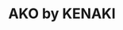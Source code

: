 ---
layout: place
title: "AKO by KENAKI"
permalink: /district-of-columbia/washington/ako-by-kenaki.html
stateAbbr: DC
stateName: District of Columbia
cityName: Washington
seo:
  name: "AKO by KENAKI"
  type: Restaurant
  links: https://www.theroostsedc.com/akobykenaki
description: "AKO by KENAKI serves delicious sushi in Washington, District of Columbia. Try fresh Japanese dishes for a great dining experience. Available for takeout, lunch, and dinner."
place_id: ChIJCUbHLAq5t4kRndasLznj1qE
photos:
  - >-
    AUy1YQ0FJz3ZVyYnHNj_obPSgm9_ILgIZc3mJtA3KqoKhHA-yXH0nzRpUjGjfH9z4pdfJ7cDCLi6HDD2WvL6k5Cye5m_e8R7rjqj--ozzBZtLa3SLa002RvOSj42VpQBpoChz8KC9iZ6J2LA_4OUb60bnO37t1OCG_O6ljXY9A2v89-eott5v2XXcdMR0b09pEIOf-VOIfAhw9gf5oOt3buulGyIenOpO9cbHO5TAs-23S-t4_K5ewjjP3QHeKjZBXe2a0A-4wbd1vkbn-phVPZ8xJH7TP76JncyYqEDV6cu6Azcb_NHek-Mq27ctyy30n281CzmAYkbEDN6e3BHeW5m5NLS7w8VSG--GEEqHPABxBtk_oIpuWaxSWr3BxYNHmBXrCYfIkBr-pHKDvLBKX150BiavC8nlMTC
  - >-
    AUy1YQ1IyqN6EKGNtw4_zMF-9tz1-FGGTzN4AbR8QBkfECxEgYYsof2LWhdvRjxDeIblH9GTlqKNSc7NnvB0o9b7E0uGQKA_U1RuUbqLYK1CLCvuJIeAYik52AnzSTaShk42IRluTNBapazam-_O9vRT1CDxB_EzqdvYgwAXYZA8QiUk9zN__3Xd1_apj5rCXWNZue4dMEr_eOW6gcJEX4ES5qyaAmU6zMXYUUlsqsrRaWgHA6UWkvh-Da_yRTGTAIkXzG1M-jC95-BruORWJoEqi2v9nXKf1FdRLZByLJY94GvUGWvtq_FiRIk_yFtkahvNJCCFXIo_y1vNEexxCCyLgFj0e_9wE5TAQieFQ3PK3pfD9pTOz2y2lpBU7pSxa3ItoJGwouNE0AMBDloUXJtPiQHbnbj7qnyq5mke
  - >-
    AUy1YQ339MoETO0hac_Om7L3BEx3JwgcHnsAQWlrS6VO3QILEqk_loM2uZ7hZZu8DG3GzJ4avM2xqMwXCzmdu8s-VtmcAjdj6MG1DXduVZu_kSjgFR899FiE6F5LSkAn9TBYkL1mz_G4vOFfsXsnAoHFS6WpHZ-Hk0nDldGoqR-QHex9NCXLd560lxXafGFZ-e7E3p8jzrW2ESYP1PY-Xl2pAmbkv_sfAxH2D74NHEtR3Ydf3z4ynv5SHi7__iIzkXEjHnJqfszEOEOYCi1KNz91G5EFFiYnH_0CdtaLb8Gwf3skbcjXxnXnxcWzA4-QX-0ZjUj6ug2esczFQ3pbTKttTEdv4uSqtYuHUxSxEkAERD-_R-_Uof-Lzc2v5ZU24wi2eeskZxM3Wx_VSgNKwNhUp7zW20-bgzgY
  - >-
    AUy1YQ1G7A6ifQmVW9MbleB5crJepnFBGMlSBN84APwKE5fVDYkmif5rKQWfadQWrxCck6TkwMALqFc3euDpAlkHz0a-GKS7a08UUJch1VKKg-wwS7GYYSQM8X6vfYXKLJ8phnR5DNvnjmyyJvx0W_o-bFCofxWfVFMRPRup4bDNQ32sFLV7qkZeRxaE2XcToeNvluQsvzgKOYGkV6HmbqbxCr2wgbsGmR7DwWZFO45cjWYH0rNcGPSHFj9_A6YS6NLCJM0MwWJ5mV8Tz-jOyq9-2hq06dsUiZyBDeTSIBrKZrHND_pV4Cn00ST-7qrFihbC6lurYJNYvApe_scl8Box796gcACKLEFIr7q4ZyEtA6pDROyErZTAxwmmCiKLjm2brUeuL8PyHeO4CIT_8BbljHDs_UzyvZMOYcU0
  - >-
    AUy1YQ2IUUJKjSg9s3_sBzWqRMDR8-PjCoN2H957JYhrEjbh7QLm5xASRRaL-6j3lmxRYpYBcYO_GpHV6ucRoViJd8SwYwq1aE1kx9j0CCe353J3U5iwNLkFPZp0bvEUfB0WrSw1qzLDjm7ZKe5PemkUX1k8sqtNLpy_jZSP7PYZy1-KOZjvkJ-NCPMTwZLkDEs0ikpYxX0i1TQ3K0S8FotyCdALAfR27XyheS9oJ4G5HfNDvn3Y-V7it_urGYg8WYY6MXBE3jIi5Ozuk1fAw1hmyC2yDipGLL_0k-1yGuNObFydiFGd-LspZraxmi5DX2zzwlIAGtbpdr3X4iaggmO1EevpdtPRbRv-eTzSF4szkKFbKmG5JpWD8FAeZ1skpsj1WS3kahwyAlEpe9rBc9-K6C3XopVF5VXA
  - >-
    AUy1YQ1KeG2S8nDIqEm5QmlUVeicdI9GZRsVPH5KPegPEshS2BR_Sln2EUXR7tJQ8va-hWMKGzMtnINc1X122f4mU7JMChuCIikiuquZx67UpKZKjPMS88lhDMTZ8fPWWdxYTlzbTYCo1RjXvQie0dcDvJNhXaVqQ71d9pDKCGxtgFaZ17o_Lf8TUMSRYxL-gBRBFC-fo0RFfwLFr4wMYionUzBGy6KqOEXMKKot4A8jGlJUYHK6O7cQNLb0hcYH3yNykQDhhPghPSULwWc_kHPwFr8OCL6BA4BqQrkDJvjrhkl9cWqufx0mouBwCEaZhmq1M8bE-NQHxCwh3GvT1ctTKe8joevUg8e2wlTtx3C87vhktc6tCcc-fa3Bjln_KOjvvto1qznsrq25MkSgzIzFe0abko5Kg9Cw
  - >-
    AUy1YQ00SfixKY_xz04VolLY2J6Hxv9288LU6IxVdY9NWg75iJsutoXtmkoaGc3fP3cA_Hve9t5dmZFcDMc7D4s0j3iKzabOMPZXym7fdbOd7nOvUYieXSayFyZ40oBy1SbI4BlhnP2aRrhvoT4nD2knaaYchbWZssZbqmgHeWbWs_vIsg2PEWbNUzzGSthOLOxQEoZVt6v6OcQd3dhBZgzhesvqFLeW7tS9B6W_Oy3vUO_h1v1yg2vcFrZ1uYdCZwfudt5ej-DYXzwAkZiul6eQPPnQAnVcF9b-YSbUuF1UFboZVlWAsRzgxodLU9JJ4fdQmLXcKGOi-OSWaRKftkYi2aDsBdPt4uBgUaiGINx2ev-pA6wmBJUdbZm9NchEXP-e0ZeeQcLtetpPNxTTGLZ27SZ5Cw0x6KuWB9g0
  - >-
    AUy1YQ1QWE55Nul_0m97TaBL7WfKpU5CwDegKNQb7u2_8psaBCtzsyLrQZVnxauvgtbF2wuKefUfQbYFYN2mpsKTaj_ddN0Hlf3Op9F0PQL0rexMiRecVmyn_DWreaEDHQNdAH1sZVV5FdmG1NZqB3IpvIBf1nc-yBiOS1gfOMpxT8vX_CaNghLL1Vz9nHZ8fieSR8MS-5Zjv5ajqHoDwpHfJ8A-f3twelBuwYVsv1JbAFlILfWfR0h985QkopGYtDJ_3rWV6oA3If_9ish2qz8Ly8fdFB-CijAWu4O43HkWfbB7T8zFKktZN6xHzlNA1bjyW9O4QUHaD9eVP9BfxFXte0SAkVMqG7ihdiwKIXIcPf0xQDIWo9ohE02qoGZGgiB9oURH3sqSBSbV-uxn69wuLAnp4VipzN8T
  - >-
    AUy1YQ0FhxjemE20xJsVIXzwa1u_-kqXRjx4K34lzybL7nobnI-uQ-91lWBRUahsJicmCfAxzOx_9Z8z6J87PeZp_o-9vxzvDjJRssJVm4ArotUfL69li6CPY-IX5I4uGdOR2pdFqZBBx7oycgwYJy-yXXf3hxI95a5jrzEjvDimG6eWSKL8AHTHvtt_-R8miaXIaSYjA34aqDGWmBujGd8ljWk2GqFIA8hCEj_moHxj-LYI0mEmyLJ-QmEEAFK4dW3dAUO3AqkNyiycaJRggSJXyUCqHFcQCfYNWCBCPQ4syeyGxrYtwGXoBfvukaPCrHYVgqB4OReEWvH1o9SoKGbhFg0ef27e3aOvxMvec0qmrIHydZcPriKm44tKw1m3JQFxR_WBarDJ5_0OjDSy-bX-n4TPDVw7uBjE
  - >-
    AUy1YQ1G_Z6FQk0yhUKagFzG41eMRsG-1mU-ASbrJ2VmvCo1lqL2IpvzHkqwApd8_IJOzCXXFirj2czkdbMdYepk3M5Gkm0EyNGE1I8q5j53sJYzHv6Z5imgGvto8oye5REd5tUkj5P-Ug3KjDi8Lty_hwOdVL_99idwdOQ1ZC8oD_AMA3klxm7bTOQmC4OEXNOt5POHa_t83o4yMbkbD3yO_DbPOspAG_sAZqikqzbIelc7PqCsGuSl7PbLboQgmyEoNv5c7yPMu8gqxx43h58DQfas5uD8cHjuZkVBdvN-clsdipbeGq7VMdfeiG7RdFblEFx0D-I2YBNulRTW7gE8GdQCYM0vp1qA2Wr8ALwzljINpHlT4DexDIeYmUgga7eyrC-FaMOT-ZmBJLOIxHaWadTabRZowB9B
address: 1401 Pennsylvania Ave. SE, Washington, DC 20003, USA
street: 1401 Pennsylvania Ave. SE
city: Washington
state: DC
zip: '20003'
country: USA
neighborhood: Southeast Washington
latitude: '38.879802'
longitude: '-76.985228'
accessibility_options:
  wheelchairAccessibleEntrance: true
  wheelchairAccessibleRestroom: true
business_status: OPERATIONAL
name: AKO by KENAKI
google_maps_links:
  directionsUri: >-
    https://www.google.com/maps/dir//''/data=!4m7!4m6!1m1!4e2!1m2!1m1!1s0x89b7b90a2cc74609:0xa1d6e3392facd69d!3e0
  placeUri: https://maps.google.com/?cid=11661758119874975389
  writeAReviewUri: >-
    https://www.google.com/maps/place//data=!4m3!3m2!1s0x89b7b90a2cc74609:0xa1d6e3392facd69d!12e1
  reviewsUri: >-
    https://www.google.com/maps/place//data=!4m4!3m3!1s0x89b7b90a2cc74609:0xa1d6e3392facd69d!9m1!1b1
  photosUri: >-
    https://www.google.com/maps/place//data=!4m3!3m2!1s0x89b7b90a2cc74609:0xa1d6e3392facd69d!10e5
primary_type: Sushi Restaurant
opening_hours:
  regular: null
  current: null
secondary_opening_hours:
  regular:
    weekdayDescriptions: null
    type: null
  current:
    weekdayDescriptions: null
    type: null
phone: (571) 279-8667
price_level: null
price_range: $30 &mdash; 50
rating: '4.9'
rating_count: 24
website: https://www.theroostsedc.com/akobykenaki
reviews:
  - ChdDSUhNMG9nS0VJQ0FnSUNuM09Yai1nRRAB
  - ChZDSUhNMG9nS0VJQ0FnSUN2bmJiX2ZREAE
  - ChdDSUhNMG9nS0VJQ0FnSUNYN2NhQWtRRRAB
  - ChdDSUhNMG9nS0VJQ0FnSURlNnZLcDBnRRAB
  - ChdDSUhNMG9nS0VJQ0FnSUNYNlBhbzBBRRAB
parking_options: {}
payment_options:
  acceptsCreditCards: true
allow_dogs: null
curbside_pickup: null
delivery: null
dine_in: true
good_for_children: null
good_for_groups: null
good_for_sports: false
live_music: false
menu_for_children: false
outdoor_seating: null
reservable: true
restroom: true
serves_beer: null
serves_breakfast: null
serves_brunch: null
serves_cocktails: null
serves_coffee: null
serves_dinner: true
serves_dessert: true
serves_lunch: true
serves_vegetarian_food: null
serves_wine: true
takeout: true
summary: null

---
